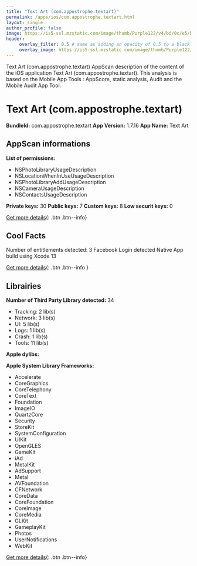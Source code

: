 ```yaml
---
title: "Text Art (com.appostrophe.textart)"
permalink: /apps/ios/com.appostrophe.textart.html
layout: single
author_profile: false
image: https://is5-ssl.mzstatic.com/image/thumb/Purple122/v4/bd/0c/e5/bd0ce5de-f14e-e85d-89d9-44c822e3676e/AppIcon-7-1x_U007emarketing-0-0-0-7-0-0-sRGB-85-220.png/512x512bb.jpg
header: 
     overlay_filter: 0.5 # same as adding an opacity of 0.5 to a black background
     overlay_image: https://is5-ssl.mzstatic.com/image/thumb/Purple122/v4/bd/0c/e5/bd0ce5de-f14e-e85d-89d9-44c822e3676e/AppIcon-7-1x_U007emarketing-0-0-0-7-0-0-sRGB-85-220.png/512x512bb.jpg
---
```

Text Art (com.appostrophe.textart) AppScan description of the content of the iOS application Text Art (com.appostrophe.textart). This analysis is based on the Mobile App Tools : AppScore, static analysis, Audit and the Mobile Audit App Tool.

# Text Art (com.appostrophe.textart)

**BundleId:** com.appostrophe.textart
**App Version:** 1.7.16
**App Name:** Text Art


## AppScan informations 

**List of permissions:** 
- NSPhotoLibraryUsageDescription
- NSLocationWhenInUseUsageDescription
- NSPhotoLibraryAddUsageDescription
- NSCameraUsageDescription
- NSContactsUsageDescription
  
  
**Private keys:** 30
**Public keys:** 7
**Custom keys:** 8
**Low securit keys:** 0
  
[Get more details](/pricing.html){: .btn .btn--info}

## Cool Facts

Number of entitlements detected: 3
Facebook Login detected
Native App
build using Xcode 13
  
[Get more details](/pricing.html){: .btn .btn--info }

## Librairies 
**Number of Third Party Library detected:** 34
- Tracking: 2 lib(s)
- Network: 3 lib(s)
- UI: 5 lib(s)
- Logs: 1 lib(s)
- Crash: 1 lib(s)
- Tools: 11 lib(s)


**Apple dylibs:**


**Apple System Library Frameworks:**
- Accelerate
- CoreGraphics
- CoreTelephony
- CoreText
- Foundation
- ImageIO
- QuartzCore
- Security
- StoreKit
- SystemConfiguration
- UIKit
- OpenGLES
- GameKit
- iAd
- MetalKit
- AdSupport
- Metal
- AVFoundation
- CFNetwork
- CoreData
- CoreFoundation
- CoreImage
- CoreMedia
- GLKit
- GameplayKit
- Photos
- UserNotifications
- WebKit


  
[Get more details](/pricing.html){: .btn .btn--info}

